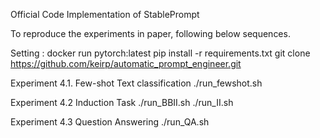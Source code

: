 Official Code Implementation of StablePrompt

To reproduce the experiments in paper, following below sequences.

Setting : 
docker run pytorch:latest
pip install -r requirements.txt
git clone https://github.com/keirp/automatic_prompt_engineer.git


Experiment 4.1. Few-shot Text classification
./run_fewshot.sh


Experiment 4.2 Induction Task
./run_BBII.sh
./run_II.sh


Experiment 4.3 Question Answering
./run_QA.sh




